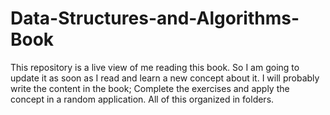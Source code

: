 <h1>Data-Structures-and-Algorithms-Book</h1>
<p>This repository is a live view of me reading this book. So I am going to update it as soon as I read and learn a new concept about it.
I will probably write the content in the book; Complete the exercises and apply the concept in a random application. All of this organized in folders.</p>
